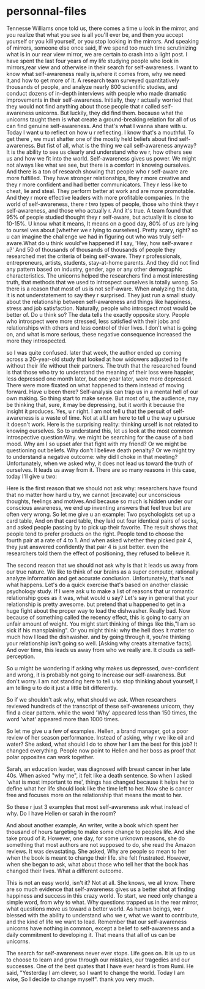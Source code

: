 # personnal-files

Tennesse Williams once told us, there comes a time u look in the mirror,
and you realize that what you see is all you'll ever be, and then you accept yourself or you kill yourself, or you stop looking in the mirrors.
And speaking of mirrors, someone else once said, If we spend too much time scrutinizing what is in our rear view mirror, we are certain to crash into a light post. I have spent the last four years of my life studying people who look in mirrors,rear view and otherwise in their search for self-awareness. I want to know what self-awareness really is,where it comes from, why we need it,and how to get more of it. A research team surveyed quantitatively thousands of people, and analyze nearly 800 scientific studies, and conduct dozens of in-depth interviews with people who made dramatic improvements in their self-awareness. Initially, they r actually worried that they would not find anything about those people that r called self-awareness unicorns. But luckily, they did find them. because what the unicorns taught them is what create a ground-breaking relation for all of us can find genuine self-awareness. And that's what I wanna share with u. Today I want u to reflect on how u r reflecting. I know that's a mouthful. To get there , we must shatter one of the mostly held beliefs about find self-awareness.
But fist of all, what is the thing we call self-awareness anyway? It is the ability to see us clearly and understand who we r, how others see us and how we fit into the world. Self-awareness gives us power. We might not always like what we see, but there is a comfort in knowing ourselves. And there is a ton of research showing that people who r self-aware are more fulfilled. They have stronger relationships, they r more creative and they r more confident and had better communicators. They r less like to cheat, lie and steal. They perform better at work and are more promotable. And they r more effective leaders with more profitable  companies. In the world of self-awareness, there r two types of people, those who think they r self-awareness, and those who actually r. And it's true. A team found that 95% of people studied thought they r self-aware, but actually it is close to 10-15%. U know what it means, It means on a good day, 80% of us are lying to oursel  ves about [whether we r lying to ourselves]. Pretty scary, right? so u can imagine the challenge we had in figuring out who was truly self-aware.What do u think would've happened if I say, 'Hey, how self-aware r u?' And 50 of thousands of thousands of thousands of people they researched met the criteria of being self-aware. They r professionals, entrepreneurs, artists, students, stay-at-home parents. And they did not find any pattern based on industry, gender, age or any other demographic characteristics. The unicorns helped the researchers find a most interesting truth, that methods that we used to introspect ourselves is totally wrong. So there is a reason that most of us is not self-aware. When analyzing the data, it is not understatement to say they r surprised. They just run a small study about the relationship between self-awareness and things like happiness, stress and job satisfaction. Naturally, people who introspect most would be better of. Do u think so? The data tells the exactly opposite story. People who introspect were more stressed, less satisfied with their jobs and relationships with others and less control of thier lives. I don't what is going on, and what is more serious, these negative consequence increased the more they introspected. 

so I was quite confused. later that week, the author ended up coming across a 20-year-old study that looked at how widowers adjusted to life without their life without their partners. The truth that the researched found is that those who try to understand the meaning of their loss were happier, less depressed one month later, but one year later, were more depressed. There were more fixated on what happened to them instead of moving forward. Have u been there? Self-analysis can trap us in a mental hell of our own making. So thing start to make sense. But most of u, the audience, may be thinking that, sure, it may be depressing, but it worth it because the insight it produces. Yes, u r right. I am not tell u that the persuit of self-awareness is a waste of time. Not at all.I am here to tell u the way u pursue it doesn't work. Here is the surprising reality: thinking urself is not related to knowing ourselves. So to understand this, let us look at the most common introspective question:Why. we might be searching for the cause of a bad mood. Why am I so upset afer that fight with my friend? Or we might be questioning out beliefs. Why don't I believe death penalty? Or we might try to understand a negative outcome: why did I choke in that meeting? Unfortunately, when we asked why, it does not lead us toward the truth of ourselves. It leads us away from it. There are so many reasons in this case, today I'll give u two:

Here is the first reason that we should not ask why: researchers have found that no matter how hard u try, we cannot [excavate] our unconscious thoughts, feelings and motives.And because so much is hidden under our conscious awareness, we end up inventing answers that feel true but are often very wrong. So let me give u an example: Two psychologists set up a card table, And on that card table, they laid out four identical pairs of socks, and asked people passing by to pick up their favorite. The result shows that people tend to prefer products on the right. People tend to choose the fourth pair at a rate of 4 to 1. And when asked whether they picked pair 4, they just answered confidently that pair 4 is just better. even the researchers told them the effect of positioning, they refused to believe it.

The second reason that we should not ask why is that it leads us away from our true nature. We like to think of our brains as a super computer, rationally analyze information and get accurate conclusion. Unfortunately, that's not what happens. Let's do a quick exercise that's based on another classic psychology study. If I were ask u to make a list of reasons that ur romantic relationship goes as it was, what would u say? Let's say in general that your relationship is pretty awesome. but pretend that u happened to get in a huge fight about the proper way to load the dishwasher. Really bad. Now because of something called the recency effect, this is going to carry an unfair amount of weight. You might start thinking of things like this,"I am so sick if his mansplaining". Or you might think: why the hell does it matter so much how I load the dishwasher. and by going through it, you're thinking your relationship isn't going so well. [Asking why creats alternative facts].
And over time, this leads us away from who we really are. It clouds us self-perception.

So u might be wondering if asking why makes us depressed, over-confident and wrong, it is probably not going to increase our self-awareness. But don't worry. I am not standing here to tell u to stop thinking about yourself, I am telling u to do it just a little bit differently.

So if we shouldn't ask why, what should we ask. When researchers reviewed hundreds of the transcript of these self-awareness unicorn, they find a clear pattern. while the word 'Why' appeared less than 150 times, the word 'what' appeared more than 1000 times. 

So let me give u a few of examples. Hellen, a brand manager, got a poor review of her season performance. Instead of asking, why r we like oil and water? She asked, what should I do to show her I am the best for this job? It changed everything. People now point to Hellen and her boss as proof that polar opposites can work together. 

Sarah, an education leader, was diagnosed with breast cancer in her late 40s. When asked "why me", it felt like a death sentence. So when I asked 'what is most important to me', things has changed because it helps her to define what her life should look like the time left to her. Now she is cancer free and focuses more on the relationship that means the most to her.

So these r just 3 examples that most self-awareness ask what instead of why. Do I have Hellen or sarah in the room?

And about another example, An writer, write a book which spent her thousand of hours targeting to make some change to peoples life. And she take proud of it. However, one day, for some unknown reasons, she do something that most authors are not supposed to do, she read the Amazon reviews. It was devastating. She asked, Why are people so mean to her when the book is meant to change their life. she felt frustrated. However, when she began to ask, what about those who tell her that the book has changed their lives. What a different outcome.

This is not an easy world, isn't it? Not at all. She knows, we all know. There are so much evidence that self-awareness gives us a better shot at finding happiness and success in this crazy world. To start, we need only change a simple word, from why to what. Why questions trapped us in the rear mirror, what questions move us toward a better world. As human beings, we r blessed with the ability to understand who we r, what we want to contribute, and the kind of life we want to lead. Remember that our self-awareness unicorns have nothing in common, except a belief to self-awareness and a daily commitment to developing it. That means that all of us can be unicorns. 

The search for self-awareness never ever stops. Life goes on. It is up to us to choose to learn and grow through our mistakes, our tragedies and our successes. One of the best quates that I have ever heard is from Rumi. He said, "Yesterday I am clever, so I want to change the world. Today I am wise, So I decide to change myself". thank you very much.